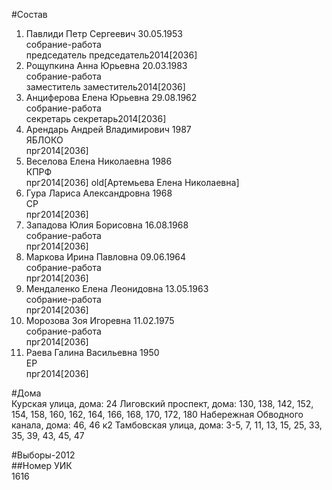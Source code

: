 #Состав  
1. Павлиди Петр Сергеевич 30.05.1953  
    собрание-работа  
    председатель председатель2014[2036]  
2. Рощупкина Анна Юрьевна 20.03.1983  
    собрание-работа  
    заместитель заместитель2014[2036]  
3. Анциферова Елена Юрьевна 29.08.1962  
    собрание-работа  
    секретарь секретарь2014[2036]  
4. Арендарь Андрей Владимирович 1987  
    ЯБЛОКО  
    прг2014[2036]  
5. Веселова Елена Николаевна 1986  
    КПРФ  
    прг2014[2036] old[Артемьева Елена Николаевна]  
6. Гура Лариса Александровна 1968  
    СР  
    прг2014[2036]  
7. Западова Юлия Борисовна 16.08.1968  
    собрание-работа  
    прг2014[2036]  
8. Маркова Ирина Павловна 09.06.1964  
    собрание-работа  
    прг2014[2036]  
9. Мендаленко Елена Леонидовна 13.05.1963  
    собрание-работа  
    прг2014[2036]  
10. Морозова Зоя Игоревна 11.02.1975  
    собрание-работа  
    прг2014[2036]  
11. Раева Галина Васильевна 1950  
    ЕР  
    прг2014[2036]  
  
#Дома  
Курская улица, дома: 24 Лиговский проспект, дома: 130, 138, 142, 152, 154, 158, 160, 162, 164, 166, 168, 170, 172, 180 Набережная Обводного канала, дома: 46, 46 к2 Тамбовская улица, дома: 3-5, 7, 11, 13, 15, 25, 33, 35, 39, 43, 45, 47  
  
#Выборы-2012  
##Номер УИК  
1616  
